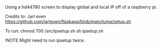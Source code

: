 Using a hd44780 screen to display global and local IP off of a raspberry pi.

Credits to: Jarl even https://github.com/jarleven/flaskapp/blob/main/luma/setup.sh

To run:
chmod 700 /src/ipsetup.sh
sh ipsetup.sh

!NOTE
Might need to run ipsetup twice.
